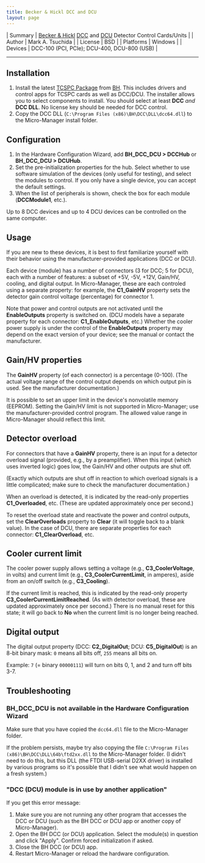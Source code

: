 ```yaml
---
title: Becker & Hickl DCC and DCU
layout: page
---
```


| Summary | [Becker & Hickl](https://www.becker-hickl.com/) [DCC](https://www.becker-hickl.com/products/dcc-100-dcc-100pcie/) and [DCU](https://www.becker-hickl.com/products/dcu-400-dcu-800/) Detector Control Cards/Units |
| Author  | Mark A. Tsuchida |
| License | BSD |
| Platforms | Windows |
| Devices | DCC-100 (PCI, PCIe); DCU-400, DCU-800 (USB) |

---

## Installation

1. Install the latest [TCSPC
   Package](https://www.becker-hickl.com/products/tcspc-package/) from
   [BH](https://www.becker-hickl.com/). This includes drivers and control apps
   for TCSPC cards as well as DCC/DCU. The installer allows you to select
   components to install. You should select at least **DCC** _and_ **DCC DLL**.
   No license key should be needed for DCC control.
2. Copy the DCC DLL (`C:\Program Files (x86)\BH\DCC\DLL\dcc64.dll`) to the
   Micro-Manager install folder.

## Configuration

1. In the Hardware Configuration Wizard, add **BH_DCC_DCU > DCCHub** or
   **BH_DCC_DCU > DCUHub**.
2. Set the pre-initialization properties for the hub. Select whether to use
   software simulation of the devices (only useful for testing), and select the
   modules to control. If you only have a single device, you can accept the
   default settings.
3. When the list of peripherals is shown, check the box for each module
   (**DCCModule1**, etc.).

Up to 8 DCC devices and up to 4 DCU devices can be controlled on the same
computer.

## Usage

If you are new to these devices, it is best to first familiarize yourself with
their behavior using the manufacturer-provided applications (DCC or DCU).

Each device (module) has a number of connectors (3 for DCC; 5 for DCU), each
with a number of features: a subset of +5V, -5V, +12V, Gain/HV, cooling, and
digital output. In Micro-Manager, these are each controled using a separate
property: for example, the **C1_GainHV** property sets the detector gain
control voltage (percentage) for connector 1.

Note that power and control outputs are not activated until the
**EnableOutputs** property is switched on. (DCU models have a separate property
for each connector: **C1_EnableOutputs**, etc.) Whether the cooler power supply
is under the control of the **EnableOutputs** property may depend on the exact
version of your device; see the manual or contact the manufacturer.

## Gain/HV properties

The **GainHV** property (of each connector) is a percentage (0-100). (The
actual voltage range of the control output depends on which output pin is used.
See the manufacturer documentation.)

It is possible to set an upper limit in the device's nonvolatile memory
(EEPROM). Setting the Gain/HV limit is not supported in Micro-Manager; use the
manufacturer-provided control program. The allowed value range in Micro-Manager
should reflect this limit.

## Detector overload

For connectors that have a **GainHV** property, there is an input for a
detector overload signal (provided, e.g., by a preamplifier). When this input
(which uses inverted logic) goes low, the Gain/HV and other outputs are shut
off.

(Exactly which outputs are shut off in reaction to which overload signals is a
little complicated; make sure to check the manufacturer documentation.)

When an overload is detected, it is indicated by the read-only properties
**C1_Overloaded**, etc. (These are updated approximately once per second.)

To reset the overload state and reactivate the power and control outputs, set
the **ClearOverloads** property to **Clear** (it will toggle back to a blank
value). In the case of DCU, there are separate properties for each connector:
**C1_ClearOverload**, etc.

## Cooler current limit

The cooler power supply allows setting a voltage (e.g., **C3_CoolerVoltage**,
in volts) and current limit (e.g., **C3_CoolerCurrentLimit**, in amperes),
aside from an on/off switch (e.g., **C3_Cooling**).

If the current limit is reached, this is indicated by the read-only property
**C3_CoolerCurrentLimitReached**. (As with detector overload, these are updated
approximately once per second.) There is no manual reset for this state; it
will go back to **No** when the current limit is no longer being reached.

## Digital output

The digital output property (DCC: **C2_DigitalOut**; DCU: **C5_DigitalOut**) is
an 8-bit binary mask: `0` means all bits off, `255` means all bits on.

Example: `7` (= binary `00000111`) will turn on bits 0, 1, and 2 and turn off
bits 3-7.

## Troubleshooting

### **BH_DCC_DCU** is not available in the Hardware Configuration Wizard

Make sure that you have copied the `dcc64.dll` file to the Micro-Manager
folder.

If the problem persists, maybe try also copying the file `C:\Program Files
(x86)\BH\DCC\DLL\64b\ftd2xx.dll` to the Micro-Manager folder. (I didn't need to
do this, but this DLL (the FTDI USB-serial D2XX driver) is installed by various
programs so it's possible that I didn't see what would happen on a fresh
system.)

### "DCC (DCU) module is in use by another application"

If you get this error message:

1. Make sure you are not running any other program that accesses the DCC or
   DCU (such as the BH DCC or DCU app or another copy of Micro-Manager).
2. Open the BH DCC (or DCU) application. Select the module(s) in question and
   click "Apply". Confirm forced initialization if asked.
3. Close the BH DCC (or DCU) app.
4. Restart Micro-Manager or reload the hardware configuration.
